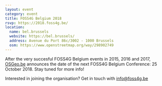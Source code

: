 ```yaml
---
layout: event
category: event
title: FOSS4G Belgium 2018
rsvp: https://2018.foss4g.be/
location:
  name: bel.brussels
  website: https://bel.brussels/
  address: Avenue du Port 86c/3002 - 1000 Brussels
  osm: https://www.openstreetmap.org/way/298902749
---
```


After the very succesful FOSS4G Belgium events in 2015, 2016 and 2017, [OSGeo.be](https://wiki.osgeo.org/wiki/Belgium) announces the date of the next 
FOSS4G Belgium Conference: 25 October 2018. Stay tuned for more info!

Interested in joining the organisation? Get in touch with info@foss4g.be
